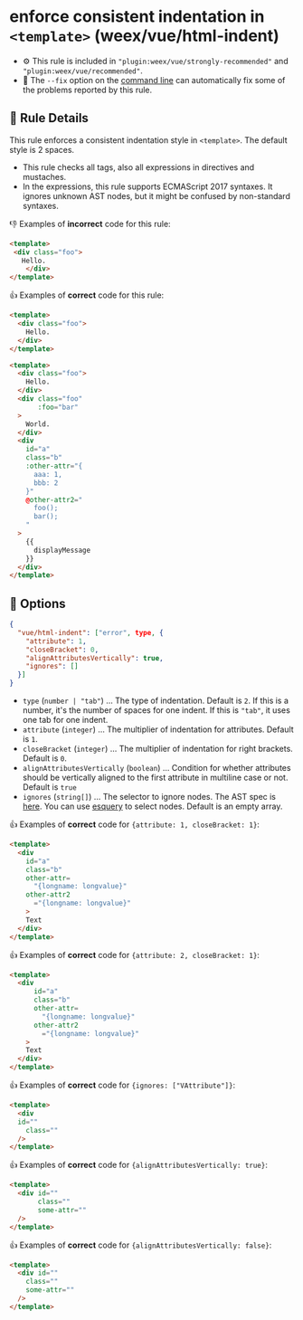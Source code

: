 # enforce consistent indentation in `<template>` (weex/vue/html-indent)

- :gear: This rule is included in `"plugin:weex/vue/strongly-recommended"` and `"plugin:weex/vue/recommended"`.
- :wrench: The `--fix` option on the [command line](http://eslint.org/docs/user-guide/command-line-interface#fix) can automatically fix some of the problems reported by this rule.

## :book: Rule Details

This rule enforces a consistent indentation style in `<template>`. The default style is 2 spaces.

- This rule checks all tags, also all expressions in directives and mustaches.
- In the expressions, this rule supports ECMAScript 2017 syntaxes. It ignores unknown AST nodes, but it might be confused by non-standard syntaxes.

:-1: Examples of **incorrect** code for this rule:

```html
<template>
 <div class="foo">
   Hello.
    </div>
</template>
```

:+1: Examples of **correct** code for this rule:

```html
<template>
  <div class="foo">
    Hello.
  </div>
</template>
```

```html
<template>
  <div class="foo">
    Hello.
  </div>
  <div class="foo"
       :foo="bar"
  >
    World.
  </div>
  <div
    id="a"
    class="b"
    :other-attr="{
      aaa: 1,
      bbb: 2
    }"
    @other-attr2="
      foo();
      bar();
    "
  >
    {{
      displayMessage
    }}
  </div>
</template>
```

## :wrench: Options

```json
{
  "vue/html-indent": ["error", type, {
    "attribute": 1,
    "closeBracket": 0,
    "alignAttributesVertically": true,
    "ignores": []
  }]
}
```

- `type` (`number | "tab"`) ... The type of indentation. Default is `2`. If this is a number, it's the number of spaces for one indent. If this is `"tab"`, it uses one tab for one indent.
- `attribute` (`integer`) ... The multiplier of indentation for attributes. Default is `1`.
- `closeBracket` (`integer`) ... The multiplier of indentation for right brackets. Default is `0`.
- `alignAttributesVertically` (`boolean`) ... Condition for whether attributes should be vertically aligned to the first attribute in multiline case or not. Default is `true`
- `ignores` (`string[]`) ... The selector to ignore nodes. The AST spec is [here](https://github.com/mysticatea/vue-eslint-parser/blob/master/docs/ast.md). You can use [esquery](https://github.com/estools/esquery#readme) to select nodes. Default is an empty array.

:+1: Examples of **correct** code for `{attribute: 1, closeBracket: 1}`:

```html
<template>
  <div
    id="a"
    class="b"
    other-attr=
      "{longname: longvalue}"
    other-attr2
      ="{longname: longvalue}"
    >
    Text
  </div>
</template>
```

:+1: Examples of **correct** code for `{attribute: 2, closeBracket: 1}`:

```html
<template>
  <div
      id="a"
      class="b"
      other-attr=
        "{longname: longvalue}"
      other-attr2
        ="{longname: longvalue}"
    >
    Text
  </div>
</template>
```

:+1: Examples of **correct** code for `{ignores: ["VAttribute"]}`:

```html
<template>
  <div
  id=""
    class=""
  />
</template>
```

:+1: Examples of **correct** code for `{alignAttributesVertically: true}`:

```html
<template>
  <div id=""
       class=""
       some-attr=""
  />
</template>
```

:+1: Examples of **correct** code for `{alignAttributesVertically: false}`:

```html
<template>
  <div id=""
    class=""
    some-attr=""
  />
</template>
```
